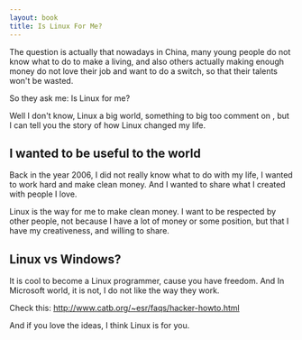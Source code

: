 ```yaml
---
layout: book
title: Is Linux For Me?
---
```


The question is actually that nowadays in China, many young people do not know
what to do to make a living, and also others actually making enough money do not
love their job and want to do a switch, so that their talents won't be wasted.  

So they ask me: Is Linux for me?

Well I don't know, Linux a big world, something to big too comment on , but I
can tell you the story of how Linux changed my life.

## I wanted to be useful to the world 
Back in the year 2006, I did not really know what to do with my life, I
wanted to work hard and make clean money. And I wanted to share what I created
with people I love. 

Linux is the way for me to make clean money. I want to be respected by other
people, not because I have a lot of money or some position, but that I have my
creativeness, and willing to share. 

## Linux vs Windows?

It is cool to become a Linux programmer, cause you have freedom.
And In Microsoft world, it is not, I do not like the way they work.

Check this:
<http://www.catb.org/~esr/faqs/hacker-howto.html>

And if you love the ideas, I think Linux is for you.

